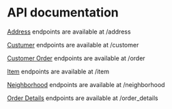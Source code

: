 # API documentation

[Address](ADDRESS.md) endpoints are available at /address

[Custumer](CUSTOMER.md) endpoints are available at /customer

[Customer Order](CUSTOMER_ORDER.md) endpoints are available at /order

[Item](ITEM.md) endpoints are available at /item

[Neighborhood](NEIGHBORHOOD.md) endpoints are available at /neighborhood

[Order Details](ORDER_DETAILS.md) endpoints are available at /order_details
